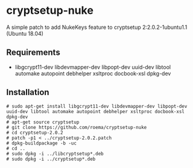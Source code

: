 # cryptsetup-nuke

A simple patch to add NukeKeys feature to cryptsetup 2:2.0.2-1ubuntu1.1 (Ubuntu 18.04)


## Requirements

* libgcrypt11-dev libdevmapper-dev libpopt-dev uuid-dev libtool automake autopoint debhelper xsltproc docbook-xsl dpkg-dev

## Installation

	# sudo apt-get install libgcrypt11-dev libdevmapper-dev libpopt-dev uuid-dev libtool automake autopoint debhelper xsltproc docbook-xsl dpkg-dev
	# apt-get source cryptsetup
	# git clone https://github.com/roema/cryptsetup-nuke
	# cd cryptsetup-2.0.2
	# patch -p1 < ../cryptsetup-2.0.2.patch
	# dpkg-buildpackage -b -uc
	# cd ..
	# sudo dpkg -i ../libcryptsetup*.deb
	# sudo dpkg -i ../cryptsetup*.deb
